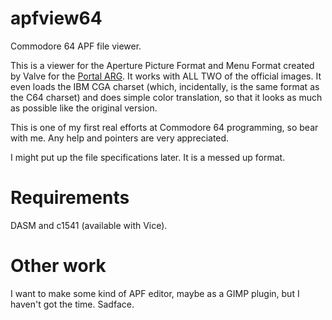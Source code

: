 apfview64
=========

Commodore 64 APF file viewer.

This is a viewer for the Aperture Picture Format and Menu Format created by
Valve for the [Portal ARG](http://half-life.wikia.com/wiki/Portal_ARG). It
works with ALL TWO of the official images. It even loads the IBM CGA charset
(which, incidentally, is the same format as the C64 charset) and does simple
color translation, so that it looks as much as possible like the original
version.

This is one of my first real efforts at Commodore 64 programming, so bear
with me. Any help and pointers are very appreciated.

I might put up the file specifications later. It is a messed up format.

Requirements
============

DASM and c1541 (available with Vice).

Other work
==========

I want to make some kind of APF editor, maybe as a GIMP plugin, but I haven't
got the time. Sadface.